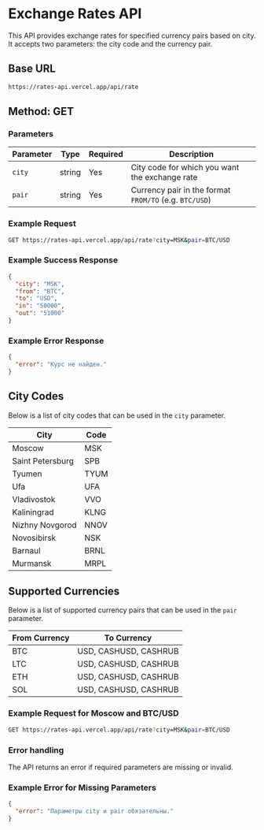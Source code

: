 # Exchange Rates API

This API provides exchange rates for specified currency pairs based on city. It accepts two parameters: the city code and the currency pair.

## Base URL

```bash
https://rates-api.vercel.app/api/rate
```

## Method: GET

### Parameters

| Parameter | Type   | Required | Description                                      |
|-----------|--------|----------|--------------------------------------------------|
| `city`    | string | Yes      | City code for which you want the exchange rate   |
| `pair`    | string | Yes      | Currency pair in the format `FROM/TO` (e.g. `BTC/USD`) |

### Example Request

```bash
GET https://rates-api.vercel.app/api/rate?city=MSK&pair=BTC/USD
```

### Example Success Response

```json
{
  "city": "MSK",
  "from": "BTC",
  "to": "USD",
  "in": "50000",
  "out": "51000"
}
```
### Example Error Response

```json
{
  "error": "Курс не найден."
}
```
## City Codes

Below is a list of city codes that can be used in the `city` parameter.

| City               | Code  |
|--------------------|-------|
| Moscow             | MSK   |
| Saint Petersburg   | SPB   |
| Tyumen             | TYUM  |
| Ufa                | UFA   |
| Vladivostok        | VVO   |
| Kaliningrad        | KLNG  |
| Nizhny Novgorod    | NNOV  |
| Novosibirsk        | NSK   |
| Barnaul            | BRNL  |
| Murmansk           | MRPL  |

## Supported Currencies

Below is a list of supported currency pairs that can be used in the `pair` parameter.

| From Currency | To Currency                |
|---------------|----------------------------|
| BTC           | USD, CASHUSD, CASHRUB       |
| LTC           | USD, CASHUSD, CASHRUB       |
| ETH           | USD, CASHUSD, CASHRUB       |
| SOL           | USD, CASHUSD, CASHRUB       |


### Example Request for Moscow and BTC/USD

```bash
GET https://rates-api.vercel.app/api/rate?city=MSK&pair=BTC/USD
```

### Error handling
The API returns an error if required parameters are missing or invalid.

### Example Error for Missing Parameters
``` json
{
  "error": "Параметры city и pair обязательны."
}
```


